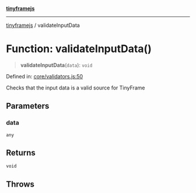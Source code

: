 [**tinyframejs**](../README.md)

***

[tinyframejs](../README.md) / validateInputData

# Function: validateInputData()

> **validateInputData**(`data`): `void`

Defined in: [core/validators.js:50](https://github.com/AlphaQuantJS/tinyframejs/blob/8368a3e56ba5f1155368e642d928da821698888c/src/core/validators.js#L50)

Checks that the input data is a valid source for TinyFrame

## Parameters

### data

`any`

## Returns

`void`

## Throws
